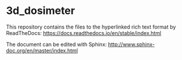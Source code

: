 # 3d_dosimeter
This repository contains the files to the hyperlinked rich text format by ReadTheDocs: https://docs.readthedocs.io/en/stable/index.html

The document can be edited with Sphinx: http://www.sphinx-doc.org/en/master/index.html



